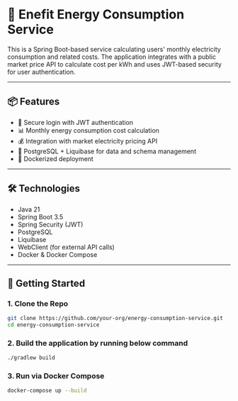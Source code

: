 # 🔋 Enefit Energy Consumption Service

This is a Spring Boot-based service calculating users' monthly electricity consumption and related costs. 
The application integrates with a public market price API to calculate cost per kWh and uses JWT-based security for user authentication.

---

## 📦 Features

- 🔐 Secure login with JWT authentication
- 📊 Monthly energy consumption cost calculation
- 💰 Integration with market electricity pricing API
- 🧾 PostgreSQL + Liquibase for data and schema management
- 🐳 Dockerized deployment

---

## 🛠 Technologies

- Java 21
- Spring Boot 3.5
- Spring Security (JWT)
- PostgreSQL
- Liquibase
- WebClient (for external API calls)
- Docker & Docker Compose

---

## 🚀 Getting Started

### 1. Clone the Repo

```bash
git clone https://github.com/your-org/energy-consumption-service.git
cd energy-consumption-service
``` 

### 2. Build the application by running below command

```bash
./gradlew build
```

### 3. Run via Docker Compose
```bash
docker-compose up --build
```

